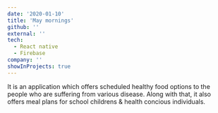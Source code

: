 ```yaml
---
date: '2020-01-10'
title: 'May mornings'
github: ''
external: ''
tech:
  - React native
  - Firebase
company: ''
showInProjects: true
---
```

It is an application which offers scheduled healthy food options to the people who are suffering from various disease. Along with that, it also offers meal plans for school childrens & health concious individuals.  
